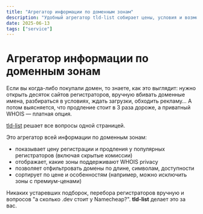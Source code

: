 ```yaml
---
title: "Агрегатор информации по доменным зонам"
description: "Удобный агрегатор tld-list собирает цены, условия и возможности WHOIS privacy по доменным зонам, чтобы легко выбрать лучший регистратор и тариф."
date: 2025-06-13
tags: ["service"]
---
```


# Агрегатор информации по доменным зонам

Если вы когда-либо покупали домен, то знаете, как это выглядит: нужно открыть десяток сайтов регистраторов, вручную вбивать доменные имена, разбираться в условиях, ждать загрузки, обходить рекламу…
А потом выясняется, что продление стоит в 3 раза дороже, а приватный WHOIS — платная опция.

[tld-list](https://tld-list.com) решает все вопросы одной страницей.

Это агрегатор всей информации по доменным зонам:

- показывает цену регистрации и продления у популярных регистраторов (включая скрытые комиссии)
- отображает, какие зоны поддерживают WHOIS privacy
- позволяет отфильтровать домены по длине, символам, доступности
- сортирует по цене и особенностям (например, можно исключить зоны с премиум-ценами)

Никаких устаревших подборок, перебора регистраторов вручную и вопросов "а сколько .dev стоит у Namecheap?".
**tld-list** делает это за вас.
